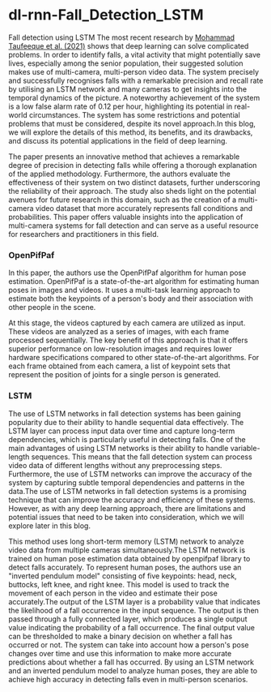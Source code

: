 # dl-rnn-Fall_Detection_LSTM
Fall detection using LSTM
The most recent research by  [Mohammad Taufeeque et al. (2021)](https://www.spiedigitallibrary.org/conference-proceedings-of-spie/11601/2580700/Multi-camera-multi-person-and-real-time-fall-detection-using/10.1117/12.2580700.full?SSO=1) shows that deep learning can solve complicated problems. In order to identify falls, a vital activity that might potentially save lives, especially among the senior population, their suggested solution makes use of multi-camera, multi-person video data. The system precisely and successfully recognises falls with a remarkable precision and recall rate by utilising an LSTM network and many cameras to get insights into the temporal dynamics of the picture. A noteworthy achievement of the system is a low false alarm rate of 0.12 per hour, highlighting its potential in real-world circumstances. The system has some restrictions and potential problems that must be considered, despite its novel approach.In this blog, we will explore the details of this method, its benefits, and its drawbacks, and discuss its potential applications in the field of deep learning.

The paper presents an innovative method that achieves a remarkable degree of precision in detecting falls while offering a thorough explanation of the applied methodology. Furthermore, the authors evaluate the effectiveness of their system on two distinct datasets, further underscoring the reliability of their approach. The study also sheds light on the potential avenues for future research in this domain, such as the creation of a multi-camera video dataset that more accurately represents fall conditions and probabilities. This paper offers valuable insights into the application of multi-camera systems for fall detection and can serve as a useful resource for researchers and practitioners in this field.

### **OpenPifPaf**

In this paper, the authors use the OpenPifPaf algorithm for human pose estimation. OpenPifPaf is a state-of-the-art algorithm for estimating human poses in images and videos. It uses a multi-task learning approach to estimate both the keypoints of a person's body and their association with other people in the scene.

At this stage, the videos captured by each camera are utilized as input. These videos are analyzed as a series of images, with each frame processed sequentially. The key benefit of this approach is that it offers superior performance on low-resolution images and requires lower hardware specifications compared to other state-of-the-art algorithms. For each frame obtained from each camera, a list of keypoint sets that represent the position of joints for a single person is generated.

### **LSTM**

The use of LSTM networks in fall detection systems has been gaining popularity due to their ability to handle sequential data effectively. The LSTM layer can process input data over time and capture long-term dependencies, which is particularly useful in detecting falls.
One of the main advantages of using LSTM networks is their ability to handle variable-length sequences. This means that the fall detection system can process video data of different lengths without any preprocessing steps. Furthermore, the use of LSTM networks can improve the accuracy of the system by capturing subtle temporal dependencies and patterns in the data.The use of LSTM networks in fall detection systems is a promising technique that can improve the accuracy and efficiency of these systems. However, as with any deep learning approach, there are limitations and potential issues that need to be taken into consideration, which we will explore later in this blog.

This method uses long short-term memory (LSTM) network to analyze video data from multiple cameras simultaneously.The LSTM network is trained on human pose estimation data obtained by openpifpaf library to detect falls accurately. To represent human poses, the authors use an "inverted pendulum model" consisting of five keypoints: head, neck, buttocks, left knee, and right knee. This model is used to track the movement of each person in the video and estimate their pose accurately.The output of the LSTM layer is a probability value that indicates the likelihood of a fall occurrence in the input sequence. The output is then passed through a fully connected layer, which produces a single output value indicating the probability of a fall occurrence. The final output value can be thresholded to make a binary decision on whether a fall has occurred or not. The system can take into account how a person's pose changes over time and use this information to make more accurate predictions about whether a fall has occurred. By using an LSTM network and an inverted pendulum model to analyze human poses, they are able to achieve high accuracy in detecting falls even in multi-person scenarios.

